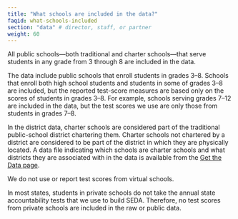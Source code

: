 ```yaml
---
title: "What schools are included in the data?"
faqid: what-schools-included
section: "data" # director, staff, or partner
weight: 60
---
```

All public schools—both traditional and charter schools—that serve students in any grade from 3 through 8 are included in the data. 

The data include public schools that enroll students in grades 3–8. Schools that enroll both high school students and students in some of grades 3–8 are included, but the reported test-score measures are based only on the scores of students in grades 3–8. For example, schools serving grades 7–12 are included in the data, but the test scores we use are only those from students in grades 7–8.

In the district data, charter schools are considered part of the traditional public-school district chartering them. Charter schools not chartered by a district are considered to be part of the district in which they are physically located. A data file indicating which schools are charter schools and what districts they are associated with in the data is available from the <a href="/get-the-data">Get the Data page</a>. 

We do not use or report test scores from virtual schools.

In most states, students in private schools do not take the annual state accountability tests that we use to build SEDA. Therefore, no test scores from private schools are included in the raw or public data.



